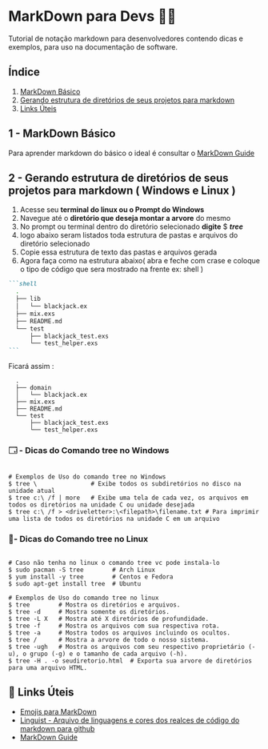 # MarkDown para Devs 🧑‍💻

Tutorial de notação markdown para desenvolvedores contendo dicas e exemplos, para uso na documentação de software.

## **Índice**
<ol>
  <li><a href="#basico">MarkDown Básico</a></li>
  <li><a href="#diretorios">Gerando estrutura de diretórios de seus projetos para markdown</a></li>
  <li><a href="#links">Links Úteis</a></li>
</ol>

<a id="basico"> <h2> 1 - MarkDown Básico </h2></a>

Para aprender markdown do básico o ideal é consultar o [MarkDown Guide](https://www.markdownguide.org)

<a id="diretorios"> <h2> 2 - Gerando estrutura de diretórios de seus projetos para markdown ( Windows e Linux ) </h2></a>

<ol>
  <li>Acesse seu <b>terminal do linux ou o Prompt do Windows</b></li>
  <li>Navegue até o <b>diretório que deseja montar a arvore</b> do mesmo</li>
  <li>No prompt ou terminal dentro do diretório selecionado <b>digite</b> $ <i><b>tree</b></i> </li>
  <li>logo abaixo seram listados toda estrutura de pastas e arquivos do diretório selecionado</li>
  <li>Copie essa estrutura de texto das pastas e arquivos gerada</li>
  <li>Agora faça como na estrutura abaixo( abra e feche com crase e coloque o tipo de código que sera mostrado na frente ex: shell )</li>
</ol>

`````markdown
```shell
  .
  ├── lib
  │   └── blackjack.ex
  ├── mix.exs
  ├── README.md
  └── test
      ├── blackjack_test.exs
      └── test_helper.exs
```
`````

Ficará assim : 
```shell
  .
  ├── domain
  │   └── blackjack.ex
  ├── mix.exs
  ├── README.md
  └── test
      ├── blackjack_test.exs
      └── test_helper.exs
```
### 🗔 - Dicas do Comando **tree** no Windows
```shell

# Exemplos de Uso do comando tree no Windows 
$ tree \               # Exibe todos os subdiretórios no disco na unidade atual
$ tree c:\ /f | more   # Exibe uma tela de cada vez, os arquivos em todos os diretórios na unidade C ou unidade desejada
$ tree c:\ /f > <driveletter>:\<filepath>\filename.txt # Para imprimir uma lista de todos os diretórios na unidade C em um arquivo
```

### 🐧- Dicas do Comando **tree** no Linux
```shell

# Caso não tenha no linux o comando tree vc pode instala-lo 
$ sudo pacman -S tree        # Arch Linux
$ yum install -y tree        # Centos e Fedora
$ sudo apt-get install tree  # Ubuntu  

# Exemplos de Uso do comando tree no linux 
$ tree        # Mostra os diretórios e arquivos.
$ tree -d     # Mostra somente os diretórios.
$ tree -L X   # Mostra até X diretórios de profundidade.
$ tree -f     # Mostra os arquivos com sua respectiva rota.
$ tree -a     # Mostra todos os arquivos incluindo os ocultos.
$ tree /      # Mostra a arvore de todo o nosso sistema.
$ tree -ugh   # Mostra os arquivos com seu respectivo proprietário (-u), o grupo (-g) e o tamanho de cada arquivo (-h).
$ tree -H . -o seudiretorio.html  # Exporta sua arvore de diretórios para uma arquivo HTML.

```

<a id="links"> <h2>🔗 Links Úteis</h2></a>
* [Emojis para MarkDown](https://emojipedia.org/)
* [Linguist - Arquivo de linguagens e cores dos realces de código do markdown para github](https://github.com/github/linguist/blob/master/lib/linguist/languages.yml)
* [MarkDown Guide](https://www.markdownguide.org/)
